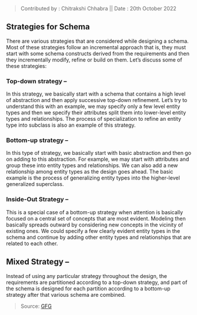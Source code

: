 > Contributed by : Chitrakshi Chhabra || Date : 20th October 2022

## Strategies for Schema

There are various strategies that are considered while designing a schema. Most of these strategies follow an incremental approach that is, they must start with some schema constructs derived from the requirements and then they incrementally modify, refine or build on them. Let’s discuss some of these strategies: 


### Top-down strategy – 
In this strategy, we basically start with a schema that contains a high level of abstraction and then apply successive top-down refinement. Let’s try to understand this with an example, we may specify only a few level entity types and then we specify their attributes split them into lower-level entity types and relationships. The process of specialization to refine an entity type into subclass is also an example of this strategy. 
 

### Bottom-up strategy – 
In this type of strategy, we basically start with basic abstraction and then go on adding to this abstraction. For example, we may start with attributes and group these into entity types and relationships. We can also add a new relationship among entity types as the design goes ahead. The basic example is the process of generalizing entity types into the higher-level generalized superclass. 
 

### Inside-Out Strategy – 
This is a special case of a bottom-up strategy when attention is basically focused on a central set of concepts that are most evident. Modeling then basically spreads outward by considering new concepts in the vicinity of existing ones. We could specify a few clearly evident entity types in the schema and continue by adding other entity types and relationships that are related to each other. 
 

## Mixed Strategy – 
Instead of using any particular strategy throughout the design, the requirements are partitioned according to a top-down strategy, and part of the schema is designed for each partition according to a bottom-up strategy after that various schema are combined.


> Source: [GFG](https://www.geeksforgeeks.org/strategies-for-schema-design-in-dbms/)